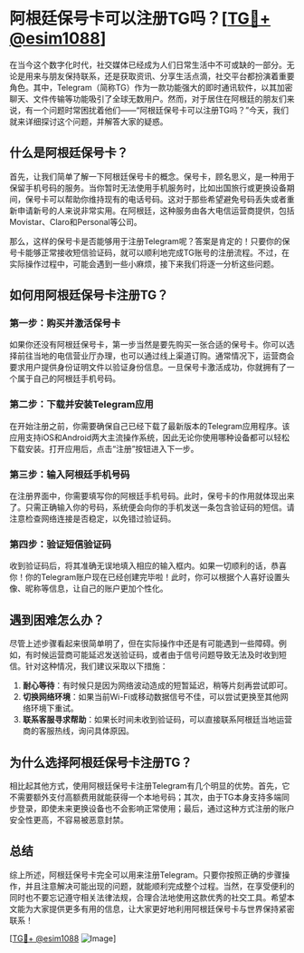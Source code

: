 # 阿根廷保号卡可以注册TG吗？[[TG💪+ @esim1088](https://t.me/s/esim1088)]

在当今这个数字化时代，社交媒体已经成为人们日常生活中不可或缺的一部分。无论是用来与朋友保持联系，还是获取资讯、分享生活点滴，社交平台都扮演着重要角色。其中，Telegram（简称TG）作为一款功能强大的即时通讯软件，以其加密聊天、文件传输等功能吸引了全球无数用户。然而，对于居住在阿根廷的朋友们来说，有一个问题时常困扰着他们——“阿根廷保号卡可以注册TG吗？”今天，我们就来详细探讨这个问题，并解答大家的疑惑。

## 什么是阿根廷保号卡？

首先，让我们简单了解一下阿根廷保号卡的概念。保号卡，顾名思义，是一种用于保留手机号码的服务。当你暂时无法使用手机服务时，比如出国旅行或更换设备期间，保号卡可以帮助你维持现有的电话号码。这对于那些希望避免号码丢失或者重新申请新号的人来说非常实用。在阿根廷，这种服务由各大电信运营商提供，包括Movistar、Claro和Personal等公司。

那么，这样的保号卡是否能够用于注册Telegram呢？答案是肯定的！只要你的保号卡能够正常接收短信验证码，就可以顺利地完成TG账号的注册流程。不过，在实际操作过程中，可能会遇到一些小麻烦，接下来我们将逐一分析这些问题。

## 如何用阿根廷保号卡注册TG？

### 第一步：购买并激活保号卡

如果你还没有阿根廷保号卡，第一步当然是要先购买一张合适的保号卡。你可以选择前往当地的电信营业厅办理，也可以通过线上渠道订购。通常情况下，运营商会要求用户提供身份证明文件以验证身份信息。一旦保号卡激活成功，你就拥有了一个属于自己的阿根廷手机号码。

### 第二步：下载并安装Telegram应用

在开始注册之前，你需要确保自己已经下载了最新版本的Telegram应用程序。该应用支持iOS和Android两大主流操作系统，因此无论你使用哪种设备都可以轻松下载安装。打开应用后，点击“注册”按钮进入下一步。

### 第三步：输入阿根廷手机号码

在注册界面中，你需要填写你的阿根廷手机号码。此时，保号卡的作用就体现出来了。只需正确输入你的号码，系统便会向你的手机发送一条包含验证码的短信。请注意检查网络连接是否稳定，以免错过验证码。

### 第四步：验证短信验证码

收到验证码后，将其准确无误地填入相应的输入框内。如果一切顺利的话，恭喜你！你的Telegram账户现在已经创建完毕啦！此时，你可以根据个人喜好设置头像、昵称等信息，让自己的账户更加个性化。

## 遇到困难怎么办？

尽管上述步骤看起来很简单明了，但在实际操作中还是有可能遇到一些障碍。例如，有时候运营商可能延迟发送验证码，或者由于信号问题导致无法及时收到短信。针对这种情况，我们建议采取以下措施：

1. **耐心等待**：有时候只是因为网络波动造成的短暂延迟，稍等片刻再尝试即可。
2. **切换网络环境**：如果当前Wi-Fi或移动数据信号不佳，可以尝试更换至其他网络环境下重试。
3. **联系客服寻求帮助**：如果长时间未收到验证码，可以直接联系阿根廷当地运营商的客服热线，询问具体原因。

## 为什么选择阿根廷保号卡注册TG？

相比起其他方式，使用阿根廷保号卡注册Telegram有几个明显的优势。首先，它不需要额外支付高额费用就能获得一个本地号码；其次，由于TG本身支持多端同步登录，即使未来更换设备也不会影响正常使用；最后，通过这种方式注册的账户安全性更高，不容易被恶意封禁。

## 总结

综上所述，阿根廷保号卡完全可以用来注册Telegram。只要你按照正确的步骤操作，并且注意解决可能出现的问题，就能顺利完成整个过程。当然，在享受便利的同时也不要忘记遵守相关法律法规，合理合法地使用这款优秀的社交工具。希望本文能为大家提供更多有用的信息，让大家更好地利用阿根廷保号卡与世界保持紧密联系！

[[TG💪+ @esim1088](https://t.me/s/esim1088) ![Image](https://i.postimg.cc/4NQfJmqS/Snipaste-2025-05-13-00-14-12.png)]